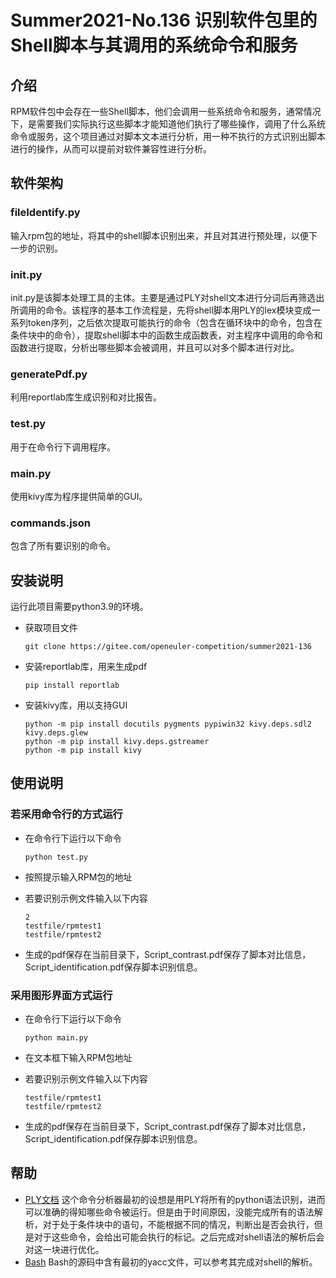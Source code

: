 

#  Summer2021-No.136 识别软件包里的Shell脚本与其调用的系统命令和服务

## 介绍

RPM软件包中会存在一些Shell脚本，他们会调用一些系统命令和服务，通常情况下，是需要我们实际执行这些脚本才能知道他们执行了哪些操作，调用了什么系统命令或服务，这个项目通过对脚本文本进行分析，用一种不执行的方式识别出脚本进行的操作，从而可以提前对软件兼容性进行分析。

## 软件架构

### fileIdentify.py
输入rpm包的地址，将其中的shell脚本识别出来，并且对其进行预处理，以便下一步的识别。
### init.py
init.py是该脚本处理工具的主体。主要是通过PLY对shell文本进行分词后再筛选出所调用的命令。该程序的基本工作流程是，先将shell脚本用PLY的lex模块变成一系列token序列，之后依次提取可能执行的命令（包含在循环块中的命令，包含在条件块中的命令），提取shell脚本中的函数生成函数表，对主程序中调用的命令和函数进行提取，分析出哪些脚本会被调用，并且可以对多个脚本进行对比。
### generatePdf.py
利用reportlab库生成识别和对比报告。
### test.py
用于在命令行下调用程序。
### main.py
使用kivy库为程序提供简单的GUI。
### commands.json
包含了所有要识别的命令。
## 安装说明

运行此项目需要python3.9的环境。

+ 获取项目文件

  ```shell
  git clone https://gitee.com/openeuler-competition/summer2021-136
  ```

+ 安装reportlab库，用来生成pdf

  ```shell
  pip install reportlab
  ```

+ 安装kivy库，用以支持GUI

  ```shell
  python -m pip install docutils pygments pypiwin32 kivy.deps.sdl2 kivy.deps.glew
  python -m pip install kivy.deps.gstreamer
  python -m pip install kivy
  ```

## 使用说明

### 若采用命令行的方式运行

+ 在命令行下运行以下命令	

  ```shell
  python test.py
  ```

+ 按照提示输入RPM包的地址

+ 若要识别示例文件输入以下内容

  ```
  2
  testfile/rpmtest1
  testfile/rpmtest2
  ```

+ 生成的pdf保存在当前目录下，Script_contrast.pdf保存了脚本对比信息，Script_identification.pdf保存脚本识别信息。

### 采用图形界面方式运行

+ 在命令行下运行以下命令

  ```
  python main.py
  ```

+ 在文本框下输入RPM包地址

+ 若要识别示例文件输入以下内容

  ```
  testfile/rpmtest1
  testfile/rpmtest2
  ```

+ 生成的pdf保存在当前目录下，Script_contrast.pdf保存了脚本对比信息，Script_identification.pdf保存脚本识别信息。


## 帮助

+    [PLY文档](http://www.dabeaz.com/ply/) 这个命令分析器最初的设想是用PLY将所有的python语法识别，进而可以准确的得知哪些命令被运行。但是由于时间原因，没能完成所有的语法解析，对于处于条件块中的语句，不能根据不同的情况，判断出是否会执行，但是对于这些命令，会给出可能会执行的标记。之后完成对shell语法的解析后会对这一块进行优化。
+    [Bash](http://www.gnu.org/software/bash/) Bash的源码中含有最初的yacc文件，可以参考其完成对shell的解析。
